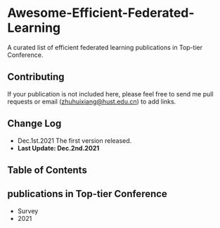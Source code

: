 # Awesome-Efficient-Federated-Learning
A curated list of efficient federated learning publications in Top-tier Conference.
## Contributing
If your publication is not included here, please feel free to send me pull requests or email (zhuhuixiang@hust.edu.cn) to add links.
## Change Log
- Dec.1st.2021 The first version released.
- **Last Update: Dec.2nd.2021**
## Table of Contents

## publications in Top-tier Conference
  - Survey
  - 2021
